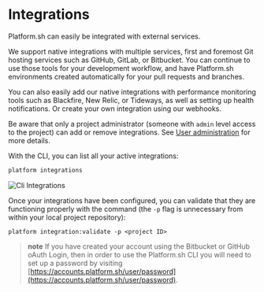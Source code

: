 # Integrations

Platform.sh can easily be integrated with external services.

We support native integrations with multiple services, first and foremost Git hosting services such as GitHub, GitLab, or Bitbucket.  You can continue to use those tools for your development workflow, and have Platform.sh environments created automatically for your pull requests and branches.

You can also easily add our native integrations with performance monitoring tools such as Blackfire, New Relic, or Tideways, as well as setting up health notifications.  Or create your own integration using our webhooks.

Be aware that only a project administrator (someone with `admin` level access to the project) can add or remove integrations.  See [User administration](/administration/users.md) for more details.

With the CLI, you can list all your active integrations:

```bash
platform integrations
```

![Cli Integrations](/images/cli/cli-integrations.png)

Once your integrations have been configured, you can validate that they are functioning properly with the command (the `-p` flag is unnecessary from within your local project repository):

```
platform integration:validate -p <project ID>
```

> **note**
> If you have created your account using the Bitbucket or GitHub oAuth Login, then in order to use the Platform.sh CLI you will need to set up a password by visiting [https://accounts.platform.sh/user/password](https://accounts.platform.sh/user/password).
